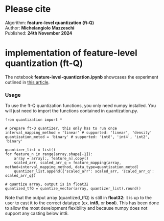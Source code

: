 # Please cite
Algorithm: **feature-level quantization (ft-Q)**<br>
Author: **Michelangiolo Mazzeschi**<br>
Published: **24th November 2024**

# implementation of feature-level quantization (ft-Q)

The notebook **feature-level-quantization.ipynb** showcases the experiment outlined in [this article](https://medium.com/towards-data-science/introducing-ft-q-improving-vector-compression-with-feature-level-quantization-3c18470ed2ee).

### Usage

To use the ft-Q quantization functions, you only need numpy installed. You will just need to import the functions contained in quantization.py.

```
from quantization import *

# prepare ft-Q quantizer, this only has to run once
interval_mapping_method = 'linear' # supported: 'linear', 'density'
quantization_metod = 'binary' # supported: 'int8', 'int4', 'int2', 'binary'

quantizer_list = list()
for feature_n in range(array.shape[-1]):
	array = array[:, feature_n].copy()
	scaled_arr, scaled_arr_q = feature_mapping(array, method=interval_mapping_method, data_type=quantization_metod)
	quantizer_list.append({'scaled_arr': scaled_arr, 'scaled_arr_q': scaled_arr_q})

# quantize array, output is in float32
quantized_tfQ = quantize_vector(array, quantizer_list).round()
```

Note that the output array (quantized_tfQ) is still in **float32**: it is up to the user to cast it to the correct datatype (ex. **int8**, or **bool**). This has been done to allow the most development flexibility and because numpy does not support any casting below int8.

